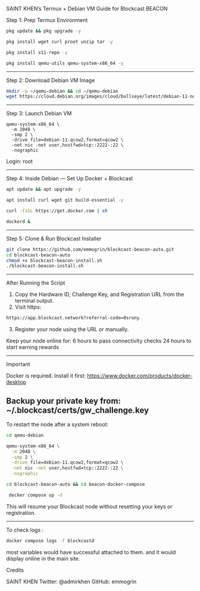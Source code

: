 SAINT KHEN’s Termux + Debian VM Guide for Blockcast BEACON

Step 1: Prep Termux Environment
```bash
pkg update && pkg upgrade -y
```
```bash
pkg install wget curl proot unzip tar -y
```
```bash
pkg install x11-repo -y
```
```bash
pkg install qemu-utils qemu-system-x86_64 -y
```


---

Step 2: Download Debian VM Image
```bash
mkdir -p ~/qemu-debian && cd ~/qemu-debian
wget https://cloud.debian.org/images/cloud/bullseye/latest/debian-11-nocloud-amd64.qcow2 -O debian-11.qcow2
```

---

Step 3: Launch Debian VM
```
qemu-system-x86_64 \
  -m 2048 \
  -smp 2 \
  -drive file=debian-11.qcow2,format=qcow2 \
  -net nic -net user,hostfwd=tcp::2222-:22 \
  -nographic

```
Login: root

---

Step 4: Inside Debian — Set Up Docker + Blockcast
```bash
apt update && apt upgrade -y
```
```bash
apt install curl wget git build-essential -y
```
```bash
curl -fsSL https://get.docker.com | sh
```
```bash
dockerd &
```


---

Step 5: Clone & Run Blockcast Installer

```bash
git clone https://github.com/emmogrin/blockcast-beacon-auto.git
cd blockcast-beacon-auto
chmod +x blockcast-beacon-install.sh
./blockcast-beacon-install.sh
```

---

After Running the Script

1. Copy the Hardware ID, Challenge Key, and Registration URL from the terminal output.
2. Visit https:
 ```bash
 https://app.blockcast.network?referral-code=0srony
 ```

3. Register your node using the URL or manually.
 
 Keep your node online for:
6 hours to pass connectivity checks
24 hours to start earning rewards

---

Important

Docker is required. Install it first: https://www.docker.com/products/docker-desktop

Backup your private key from:
~/.blockcast/certs/gw_challenge.key
---
To restart the node after a system reboot:
```bash
cd qemu-debian 
```
```bash
qemu-system-x86_64 \
  -m 2048 \
  -smp 2 \
  -drive file=debian-11.qcow2,format=qcow2 \
  -net nic -net user,hostfwd=tcp::2222-:22 \
  -nographic
```

 ```bash
 cd blockcast-beacon-auto && cd beacon-docker-compose
```
```bash
 docker compose up -d
 ```
This will resume your Blockcast node without resetting your keys or registration.

---
To check logs :
```bash
docker compose logs -f blockcastd
```
most variables would have successful attached to them.
and it would display online in the main site.

Credits

SAINT KHEN
Twitter: @admirkhen
GitHub: emmogrin


